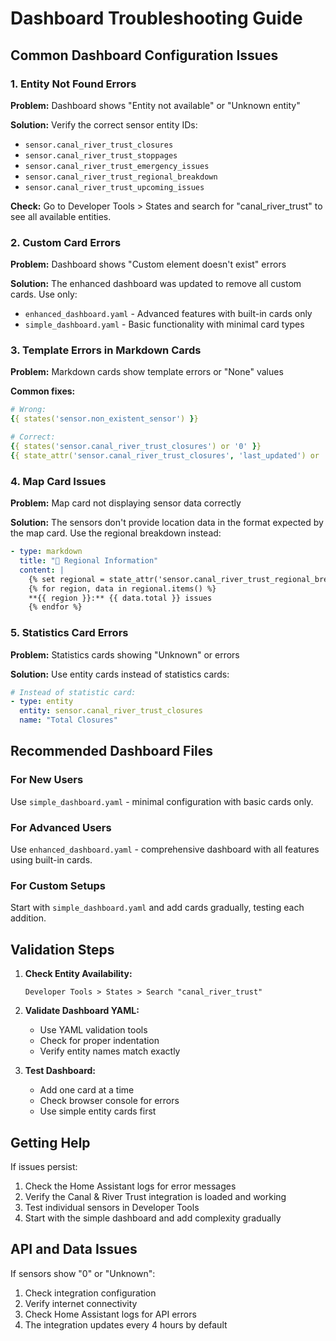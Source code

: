 # Dashboard Troubleshooting Guide

## Common Dashboard Configuration Issues

### 1. Entity Not Found Errors

**Problem:** Dashboard shows "Entity not available" or "Unknown entity"

**Solution:** Verify the correct sensor entity IDs:
- `sensor.canal_river_trust_closures`
- `sensor.canal_river_trust_stoppages`
- `sensor.canal_river_trust_emergency_issues`
- `sensor.canal_river_trust_regional_breakdown`
- `sensor.canal_river_trust_upcoming_issues`

**Check:** Go to Developer Tools > States and search for "canal_river_trust" to see all available entities.

### 2. Custom Card Errors

**Problem:** Dashboard shows "Custom element doesn't exist" errors

**Solution:** The enhanced dashboard was updated to remove all custom cards. Use only:
- `enhanced_dashboard.yaml` - Advanced features with built-in cards only
- `simple_dashboard.yaml` - Basic functionality with minimal card types

### 3. Template Errors in Markdown Cards

**Problem:** Markdown cards show template errors or "None" values

**Common fixes:**
```yaml
# Wrong:
{{ states('sensor.non_existent_sensor') }}

# Correct:
{{ states('sensor.canal_river_trust_closures') or '0' }}
{{ state_attr('sensor.canal_river_trust_closures', 'last_updated') or 'Never' }}
```

### 4. Map Card Issues

**Problem:** Map card not displaying sensor data correctly

**Solution:** The sensors don't provide location data in the format expected by the map card. Use the regional breakdown instead:

```yaml
- type: markdown
  title: "📍 Regional Information"
  content: |
    {% set regional = state_attr('sensor.canal_river_trust_regional_breakdown', 'regional_breakdown') or {} %}
    {% for region, data in regional.items() %}
    **{{ region }}:** {{ data.total }} issues
    {% endfor %}
```

### 5. Statistics Card Errors

**Problem:** Statistics cards showing "Unknown" or errors

**Solution:** Use entity cards instead of statistics cards:

```yaml
# Instead of statistic card:
- type: entity
  entity: sensor.canal_river_trust_closures
  name: "Total Closures"
```

## Recommended Dashboard Files

### For New Users
Use `simple_dashboard.yaml` - minimal configuration with basic cards only.

### For Advanced Users  
Use `enhanced_dashboard.yaml` - comprehensive dashboard with all features using built-in cards.

### For Custom Setups
Start with `simple_dashboard.yaml` and add cards gradually, testing each addition.

## Validation Steps

1. **Check Entity Availability:**
   ```
   Developer Tools > States > Search "canal_river_trust"
   ```

2. **Validate Dashboard YAML:**
   - Use YAML validation tools
   - Check for proper indentation
   - Verify entity names match exactly

3. **Test Dashboard:**
   - Add one card at a time
   - Check browser console for errors
   - Use simple entity cards first

## Getting Help

If issues persist:

1. Check the Home Assistant logs for error messages
2. Verify the Canal & River Trust integration is loaded and working
3. Test individual sensors in Developer Tools
4. Start with the simple dashboard and add complexity gradually

## API and Data Issues

If sensors show "0" or "Unknown":

1. Check integration configuration
2. Verify internet connectivity
3. Check Home Assistant logs for API errors
4. The integration updates every 4 hours by default
